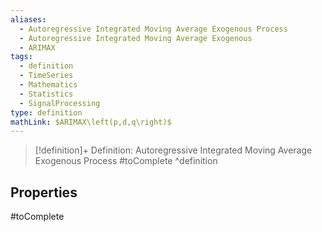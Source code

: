 ```yaml
---
aliases:
  - Autoregressive Integrated Moving Average Exogenous Process
  - Autoregressive Integrated Moving Average Exogenous
  - ARIMAX
tags:
  - definition
  - TimeSeries
  - Mathematics
  - Statistics
  - SignalProcessing
type: definition
mathLink: $ARIMAX\left(p,d,q\right)$
---
```

> [!definition]+ Definition: Autoregressive Integrated Moving Average Exogenous Process
> #toComplete
^definition

## Properties

#toComplete
